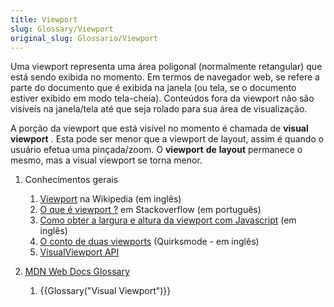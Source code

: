 ```yaml
---
title: Viewport
slug: Glossary/Viewport
original_slug: Glossario/Viewport
---
```


Uma viewport representa uma área poligonal (normalmente retangular) que está sendo exibida no momento. Em termos de navegador web, se refere a parte do documento que é exibida na janela (ou tela, se o documento estiver exibido em modo tela-cheia). Conteúdos fora da viewport não são visíveis na janela/tela até que seja rolado para sua área de visualização.

A porção da viewport que está visível no momento é chamada de **visual viewport** . Esta pode ser menor que a viewport de layout, assim é quando o usuário efetua uma pinçada/zoom. O **viewport** **de** **layout** permanece o mesmo, mas a visual viewport se torna menor.

1. Conhecimentos gerais

    1. [Viewport](https://en.wikipedia.org/wiki/Viewport) na Wikipedia (em inglês)
    2. [O que é viewport ?](https://pt.stackoverflow.com/questions/272210/o-que-%C3%A9-view-port) em Stackoverflow (em português)
    3. [Como obter a largura e altura da viewport com Javascript](https://andylangton.co.uk/blog/development/get-viewportwindow-size-width-and-height-javascript) (em inglês)
    4. [O conto de duas viewports](https://www.quirksmode.org/mobile/viewports.html) (Quirksmode - em inglês)
    5. [VisualViewport API](/pt-BR/docs/Web/API/Visual_Viewport_API)

2. [MDN Web Docs Glossary](/pt-BR/docs/Glossary)

    1. {{Glossary("Visual Viewport")}}
